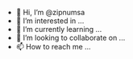 - 👋 Hi, I’m @zipnumsa
- 👀 I’m interested in ...
- 🌱 I’m currently learning ...
- 💞️ I’m looking to collaborate on ...
- 📫 How to reach me ...

<!---
zipnumsa/zipnumsa is a ✨ special ✨ repository because its `README.md` (this file) appears on your GitHub profile.
You can click the Preview link to take a look at your changes.
--->
